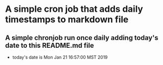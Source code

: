 A simple cron job that adds daily timestamps to markdown file
============================================================
## A simple chronjob run once daily adding today's date to this README.md file
* today's date is Mon Jan 21 16:57:00 MST 2019
